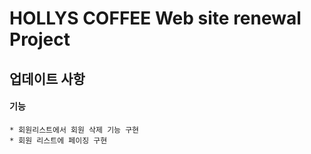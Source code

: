 # HOLLYS COFFEE Web site renewal Project

## 업데이트 사항

#### 기능
    * 회원리스트에서 회원 삭제 기능 구현
    * 회원 리스트에 페이징 구현
